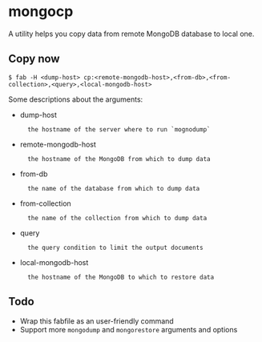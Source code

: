 # mongocp

A utility helps you copy data from remote MongoDB database to local one.


## Copy now

```
$ fab -H <dump-host> cp:<remote-mongodb-host>,<from-db>,<from-collection>,<query>,<local-mongodb-host>
```

Some descriptions about the arguments:

+ dump-host

        the hostname of the server where to run `mognodump`

+ remote-mongodb-host

        the hostname of the MongoDB from which to dump data

+ from-db

        the name of the database from which to dump data

+ from-collection

        the name of the collection from which to dump data

+ query

        the query condition to limit the output documents

+ local-mongodb-host

        the hostname of the MongoDB to which to restore data


## Todo

+ Wrap this fabfile as an user-friendly command
+ Support more `mongodump` and `mongorestore` arguments and options
